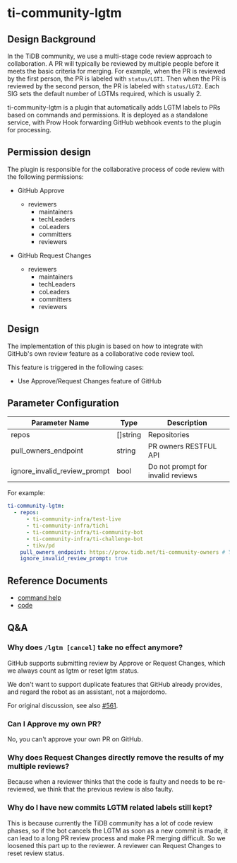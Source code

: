 # ti-community-lgtm

## Design Background

In the TiDB community, we use a multi-stage code review approach to collaboration. A PR will typically be reviewed by multiple people before it meets the basic criteria for merging. For example, when the PR is reviewed by the first person, the PR is labeled with `status/LGT1`. Then when the PR is reviewed by the second person, the PR is labeled with `status/LGT2`. Each SIG sets the default number of LGTMs required, which is usually 2.

ti-community-lgtm is a plugin that automatically adds LGTM labels to PRs based on commands and permissions. It is deployed as a standalone service, with Prow Hook forwarding GitHub webhook events to the plugin for processing.

## Permission design

The plugin is responsible for the collaborative process of code review with the following permissions:

- GitHub Approve
  - reviewers
    - maintainers
    - techLeaders
    - coLeaders
    - committers
    - reviewers

- GitHub Request Changes
  - reviewers
    - maintainers
    - techLeaders
    - coLeaders
    - committers
    - reviewers

## Design

The implementation of this plugin is based on how to integrate with GitHub's own review feature as a collaborative code review tool.

This feature is triggered in the following cases:

- Use Approve/Request Changes feature of GitHub

## Parameter Configuration

| Parameter Name               | Type     | Description                       |
|------------------------------|----------|-----------------------------------|
| repos                        | []string | Repositories                      |
| pull_owners_endpoint         | string   | PR owners RESTFUL API             |
| ignore_invalid_review_prompt | bool     | Do not prompt for invalid reviews |

For example:

```yml
ti-community-lgtm:
  - repos:
      - ti-community-infra/test-live
      - ti-community-infra/tichi
      - ti-community-infra/ti-community-bot
      - ti-community-infra/ti-challenge-bot
      - tikv/pd
    pull_owners_endpoint: https://prow.tidb.net/ti-community-owners # You can define different URL to get owners
    ignore_invalid_review_prompt: true
```

## Reference Documents

- [command help](https://prow.tidb.net/command-help?repo=ti-community-infra%2Ftest-live#lgtm)
- [code](https://github.com/ti-community-infra/tichi/tree/master/internal/pkg/externalplugins/lgtm)

## Q&A

### Why does `/lgtm [cancel]` take no effect anymore?

GitHub supports submitting review by Approve or Request Changes, which we always count as lgtm or reset lgtm status.

We don't want to support duplicate features that GitHub already provides, and regard the robot as an assistant, not a majordomo.

For original discussion, see also [#561](https://github.com/ti-community-infra/tichi/issues/561).

### Can I Approve my own PR?

No, you can't approve your own PR on GitHub.

### Why does Request Changes directly remove the results of my multiple reviews?

Because when a reviewer thinks that the code is faulty and needs to be re-reviewed, we think that the previous review is also faulty.

### Why do I have new commits LGTM related labels still kept?

This is because currently the TiDB community has a lot of code review phases, so if the bot cancels the LGTM as soon as a new commit is made, it can lead to a long PR review process and make PR merging difficult. So we loosened this part up to the reviewer. A reviewer can Request Changes to reset review status.
